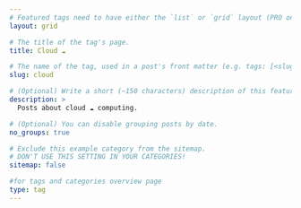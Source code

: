```yaml
---
# Featured tags need to have either the `list` or `grid` layout (PRO only).
layout: grid

# The title of the tag's page.
title: Cloud ☁️

# The name of the tag, used in a post's front matter (e.g. tags: [<slug>]).
slug: cloud

# (Optional) Write a short (~150 characters) description of this featured tag.
description: >
  Posts about cloud ☁️ computing.

# (Optional) You can disable grouping posts by date.
no_groups: true

# Exclude this example category from the sitemap.
# DON'T USE THIS SETTING IN YOUR CATEGORIES!
sitemap: false

#for tags and categories overview page
type: tag
---
```

